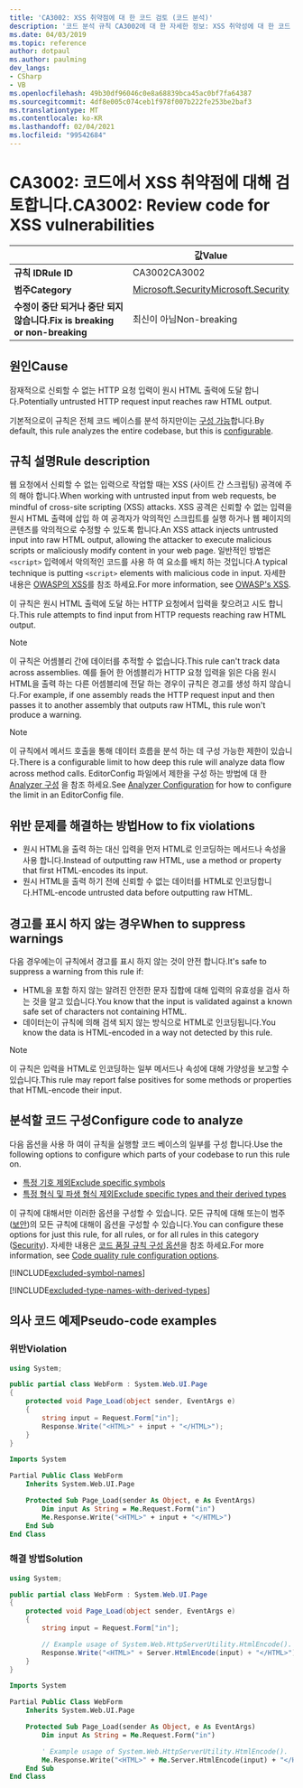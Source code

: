```yaml
---
title: 'CA3002: XSS 취약점에 대 한 코드 검토 (코드 분석)'
description: '코드 분석 규칙 CA3002에 대 한 자세한 정보: XSS 취약성에 대 한 코드 검토'
ms.date: 04/03/2019
ms.topic: reference
author: dotpaul
ms.author: paulming
dev_langs:
- CSharp
- VB
ms.openlocfilehash: 49b30df96046c0e8a68839bca45ac0bf7fa64387
ms.sourcegitcommit: 4df8e005c074ceb1f978f007b222fe253be2baf3
ms.translationtype: MT
ms.contentlocale: ko-KR
ms.lasthandoff: 02/04/2021
ms.locfileid: "99542684"
---
```

# <a name="ca3002-review-code-for-xss-vulnerabilities"></a><span data-ttu-id="966fd-103">CA3002: 코드에서 XSS 취약점에 대해 검토합니다.</span><span class="sxs-lookup"><span data-stu-id="966fd-103">CA3002: Review code for XSS vulnerabilities</span></span>

| | <span data-ttu-id="966fd-104">값</span><span class="sxs-lookup"><span data-stu-id="966fd-104">Value</span></span> |
|-|-|
| <span data-ttu-id="966fd-105">**규칙 ID**</span><span class="sxs-lookup"><span data-stu-id="966fd-105">**Rule ID**</span></span> |<span data-ttu-id="966fd-106">CA3002</span><span class="sxs-lookup"><span data-stu-id="966fd-106">CA3002</span></span>|
| <span data-ttu-id="966fd-107">**범주**</span><span class="sxs-lookup"><span data-stu-id="966fd-107">**Category**</span></span> |[<span data-ttu-id="966fd-108">Microsoft.Security</span><span class="sxs-lookup"><span data-stu-id="966fd-108">Microsoft.Security</span></span>](security-warnings.md)|
| <span data-ttu-id="966fd-109">**수정이 중단 되거나 중단 되지 않습니다.**</span><span class="sxs-lookup"><span data-stu-id="966fd-109">**Fix is breaking or non-breaking**</span></span> |<span data-ttu-id="966fd-110">최신이 아님</span><span class="sxs-lookup"><span data-stu-id="966fd-110">Non-breaking</span></span>|

## <a name="cause"></a><span data-ttu-id="966fd-111">원인</span><span class="sxs-lookup"><span data-stu-id="966fd-111">Cause</span></span>

<span data-ttu-id="966fd-112">잠재적으로 신뢰할 수 없는 HTTP 요청 입력이 원시 HTML 출력에 도달 합니다.</span><span class="sxs-lookup"><span data-stu-id="966fd-112">Potentially untrusted HTTP request input reaches raw HTML output.</span></span>

<span data-ttu-id="966fd-113">기본적으로이 규칙은 전체 코드 베이스를 분석 하지만이는 [구성 가능](#configure-code-to-analyze)합니다.</span><span class="sxs-lookup"><span data-stu-id="966fd-113">By default, this rule analyzes the entire codebase, but this is [configurable](#configure-code-to-analyze).</span></span>

## <a name="rule-description"></a><span data-ttu-id="966fd-114">규칙 설명</span><span class="sxs-lookup"><span data-stu-id="966fd-114">Rule description</span></span>

<span data-ttu-id="966fd-115">웹 요청에서 신뢰할 수 없는 입력으로 작업할 때는 XSS (사이트 간 스크립팅) 공격에 주의 해야 합니다.</span><span class="sxs-lookup"><span data-stu-id="966fd-115">When working with untrusted input from web requests, be mindful of cross-site scripting (XSS) attacks.</span></span> <span data-ttu-id="966fd-116">XSS 공격은 신뢰할 수 없는 입력을 원시 HTML 출력에 삽입 하 여 공격자가 악의적인 스크립트를 실행 하거나 웹 페이지의 콘텐츠를 악의적으로 수정할 수 있도록 합니다.</span><span class="sxs-lookup"><span data-stu-id="966fd-116">An XSS attack injects untrusted input into raw HTML output, allowing the attacker to execute malicious scripts or maliciously modify content in your web page.</span></span> <span data-ttu-id="966fd-117">일반적인 방법은 `<script>` 입력에서 악의적인 코드를 사용 하 여 요소를 배치 하는 것입니다.</span><span class="sxs-lookup"><span data-stu-id="966fd-117">A typical technique is putting `<script>` elements with malicious code in input.</span></span> <span data-ttu-id="966fd-118">자세한 내용은 [OWASP의 XSS](https://www.owasp.org/index.php/Cross-site_Scripting_(XSS))를 참조 하세요.</span><span class="sxs-lookup"><span data-stu-id="966fd-118">For more information, see [OWASP's XSS](https://www.owasp.org/index.php/Cross-site_Scripting_(XSS)).</span></span>

<span data-ttu-id="966fd-119">이 규칙은 원시 HTML 출력에 도달 하는 HTTP 요청에서 입력을 찾으려고 시도 합니다.</span><span class="sxs-lookup"><span data-stu-id="966fd-119">This rule attempts to find input from HTTP requests reaching raw HTML output.</span></span>

> [!NOTE]
> <span data-ttu-id="966fd-120">이 규칙은 어셈블리 간에 데이터를 추적할 수 없습니다.</span><span class="sxs-lookup"><span data-stu-id="966fd-120">This rule can't track data across assemblies.</span></span> <span data-ttu-id="966fd-121">예를 들어 한 어셈블리가 HTTP 요청 입력을 읽은 다음 원시 HTML을 출력 하는 다른 어셈블리에 전달 하는 경우이 규칙은 경고를 생성 하지 않습니다.</span><span class="sxs-lookup"><span data-stu-id="966fd-121">For example, if one assembly reads the HTTP request input and then passes it to another assembly that outputs raw HTML, this rule won't produce a warning.</span></span>

> [!NOTE]
> <span data-ttu-id="966fd-122">이 규칙에서 메서드 호출을 통해 데이터 흐름을 분석 하는 데 구성 가능한 제한이 있습니다.</span><span class="sxs-lookup"><span data-stu-id="966fd-122">There is a configurable limit to how deep this rule will analyze data flow across method calls.</span></span> <span data-ttu-id="966fd-123">EditorConfig 파일에서 제한을 구성 하는 방법에 대 한 [Analyzer 구성](https://github.com/dotnet/roslyn-analyzers/blob/master/docs/Analyzer%20Configuration.md#dataflow-analysis) 을 참조 하세요.</span><span class="sxs-lookup"><span data-stu-id="966fd-123">See [Analyzer Configuration](https://github.com/dotnet/roslyn-analyzers/blob/master/docs/Analyzer%20Configuration.md#dataflow-analysis) for how to configure the limit in an EditorConfig file.</span></span>

## <a name="how-to-fix-violations"></a><span data-ttu-id="966fd-124">위반 문제를 해결하는 방법</span><span class="sxs-lookup"><span data-stu-id="966fd-124">How to fix violations</span></span>

- <span data-ttu-id="966fd-125">원시 HTML을 출력 하는 대신 입력을 먼저 HTML로 인코딩하는 메서드나 속성을 사용 합니다.</span><span class="sxs-lookup"><span data-stu-id="966fd-125">Instead of outputting raw HTML, use a method or property that first HTML-encodes its input.</span></span>
- <span data-ttu-id="966fd-126">원시 HTML을 출력 하기 전에 신뢰할 수 없는 데이터를 HTML로 인코딩합니다.</span><span class="sxs-lookup"><span data-stu-id="966fd-126">HTML-encode untrusted data before outputting raw HTML.</span></span>

## <a name="when-to-suppress-warnings"></a><span data-ttu-id="966fd-127">경고를 표시 하지 않는 경우</span><span class="sxs-lookup"><span data-stu-id="966fd-127">When to suppress warnings</span></span>

<span data-ttu-id="966fd-128">다음 경우에는이 규칙에서 경고를 표시 하지 않는 것이 안전 합니다.</span><span class="sxs-lookup"><span data-stu-id="966fd-128">It's safe to suppress a warning from this rule if:</span></span>

- <span data-ttu-id="966fd-129">HTML을 포함 하지 않는 알려진 안전한 문자 집합에 대해 입력의 유효성을 검사 하는 것을 알고 있습니다.</span><span class="sxs-lookup"><span data-stu-id="966fd-129">You know that the input is validated against a known safe set of characters not containing HTML.</span></span>
- <span data-ttu-id="966fd-130">데이터는이 규칙에 의해 검색 되지 않는 방식으로 HTML로 인코딩됩니다.</span><span class="sxs-lookup"><span data-stu-id="966fd-130">You know the data is HTML-encoded in a way not detected by this rule.</span></span>

> [!NOTE]
> <span data-ttu-id="966fd-131">이 규칙은 입력을 HTML로 인코딩하는 일부 메서드나 속성에 대해 가양성을 보고할 수 있습니다.</span><span class="sxs-lookup"><span data-stu-id="966fd-131">This rule may report false positives for some methods or properties that HTML-encode their input.</span></span>

## <a name="configure-code-to-analyze"></a><span data-ttu-id="966fd-132">분석할 코드 구성</span><span class="sxs-lookup"><span data-stu-id="966fd-132">Configure code to analyze</span></span>

<span data-ttu-id="966fd-133">다음 옵션을 사용 하 여이 규칙을 실행할 코드 베이스의 일부를 구성 합니다.</span><span class="sxs-lookup"><span data-stu-id="966fd-133">Use the following options to configure which parts of your codebase to run this rule on.</span></span>

- [<span data-ttu-id="966fd-134">특정 기호 제외</span><span class="sxs-lookup"><span data-stu-id="966fd-134">Exclude specific symbols</span></span>](#exclude-specific-symbols)
- [<span data-ttu-id="966fd-135">특정 형식 및 파생 형식 제외</span><span class="sxs-lookup"><span data-stu-id="966fd-135">Exclude specific types and their derived types</span></span>](#exclude-specific-types-and-their-derived-types)

<span data-ttu-id="966fd-136">이 규칙에 대해서만 이러한 옵션을 구성할 수 있습니다. 모든 규칙에 대해 또는이 범주 ([보안](security-warnings.md))의 모든 규칙에 대해이 옵션을 구성할 수 있습니다.</span><span class="sxs-lookup"><span data-stu-id="966fd-136">You can configure these options for just this rule, for all rules, or for all rules in this category ([Security](security-warnings.md)).</span></span> <span data-ttu-id="966fd-137">자세한 내용은 [코드 품질 규칙 구성 옵션](../code-quality-rule-options.md)을 참조 하세요.</span><span class="sxs-lookup"><span data-stu-id="966fd-137">For more information, see [Code quality rule configuration options](../code-quality-rule-options.md).</span></span>

[!INCLUDE[excluded-symbol-names](~/includes/code-analysis/excluded-symbol-names.md)]

[!INCLUDE[excluded-type-names-with-derived-types](~/includes/code-analysis/excluded-type-names-with-derived-types.md)]

## <a name="pseudo-code-examples"></a><span data-ttu-id="966fd-138">의사 코드 예제</span><span class="sxs-lookup"><span data-stu-id="966fd-138">Pseudo-code examples</span></span>

### <a name="violation"></a><span data-ttu-id="966fd-139">위반</span><span class="sxs-lookup"><span data-stu-id="966fd-139">Violation</span></span>

```csharp
using System;

public partial class WebForm : System.Web.UI.Page
{
    protected void Page_Load(object sender, EventArgs e)
    {
        string input = Request.Form["in"];
        Response.Write("<HTML>" + input + "</HTML>");
    }
}
```

```vb
Imports System

Partial Public Class WebForm
    Inherits System.Web.UI.Page

    Protected Sub Page_Load(sender As Object, e As EventArgs)
        Dim input As String = Me.Request.Form("in")
        Me.Response.Write("<HTML>" + input + "</HTML>")
    End Sub
End Class
```

### <a name="solution"></a><span data-ttu-id="966fd-140">해결 방법</span><span class="sxs-lookup"><span data-stu-id="966fd-140">Solution</span></span>

```csharp
using System;

public partial class WebForm : System.Web.UI.Page
{
    protected void Page_Load(object sender, EventArgs e)
    {
        string input = Request.Form["in"];

        // Example usage of System.Web.HttpServerUtility.HtmlEncode().
        Response.Write("<HTML>" + Server.HtmlEncode(input) + "</HTML>");
    }
}
```

```vb
Imports System

Partial Public Class WebForm
    Inherits System.Web.UI.Page

    Protected Sub Page_Load(sender As Object, e As EventArgs)
        Dim input As String = Me.Request.Form("in")

        ' Example usage of System.Web.HttpServerUtility.HtmlEncode().
        Me.Response.Write("<HTML>" + Me.Server.HtmlEncode(input) + "</HTML>")
    End Sub
End Class
```
